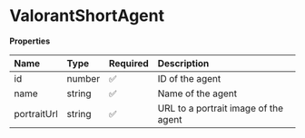 # ValorantShortAgent

**Properties**

| Name        | Type   | Required | Description                          |
| :---------- | :----- | :------- | :----------------------------------- |
| id          | number | ✅       | ID of the agent                      |
| name        | string | ✅       | Name of the agent                    |
| portraitUrl | string | ✅       | URL to a portrait image of the agent |
